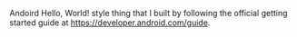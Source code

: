 Andoird Hello, World! style thing that I built by following the official getting started guide at https://developer.android.com/guide.
